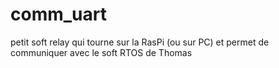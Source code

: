# comm_uart
petit soft relay qui tourne sur la RasPi (ou sur PC) et permet de communiquer avec le soft RTOS de Thomas
